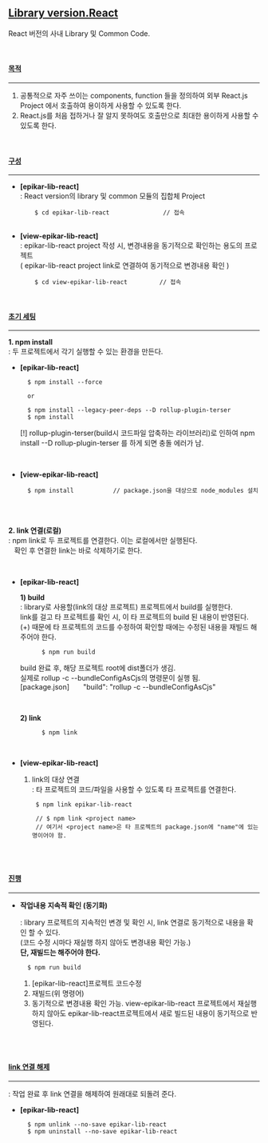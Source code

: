 ## [Library version.React]()

React 버전의 사내 Library 및 Common Code.

<br/>

#### [목적]() 
----
1) 공통적으로 자주 쓰이는 components, function 들을 정의하여 외부 React.js Project 에서 호출하여 용이하게 사용할 수 있도록 한다. 
2) React.js를 처음 접하거나 잘 알지 못하여도 호출만으로 최대한 용이하게 사용할 수 있도록 한다. 
    

<br/>


#### [구성]() 
----
* <b>[epikar-lib-react]</b> <br/>
    : React version의 library 및 common 모듈의 집합체 Project
    ```
        $ cd epikar-lib-react               // 접속    
    ```
    <br/>
* <b>[view-epikar-lib-react]</b> <br/>
    : epikar-lib-react project 작성 시, 변경내용을 동기적으로 확인하는 용도의 프로젝트 <br/>
        ( epikar-lib-react project link로 연결하여 동기적으로 변경내용 확인 )
    ```
        $ cd view-epikar-lib-react         // 접속    
    ```


<br/>

#### [초기 세팅]() 
----
<b>1. npm install</b>  <br/>
: 두 프로젝트에서 각기 실행할 수 있는 환경을 만든다. 


* <b>[epikar-lib-react]</b> <br/>

        $ npm install --force
        
        or

        $ npm install --legacy-peer-deps --D rollup-plugin-terser
        $ npm install 

    [!] rollup-plugin-terser(build시 코드파일 압축하는 라이브러리)로 인하여 npm install --D rollup-plugin-terser 를 하게 되면 충돌 에러가 남. 

<br/>

* <b>[view-epikar-lib-react]</b> <br/>

        $ npm install           // package.json을 대상으로 node_modules 설치
    

<br/><br/>

<b>2. link 연결(로컬)</b>  <br/>
: npm link로 두 프로젝트를 연결한다. 이는 로컬에서만 실행된다. <br/>
&nbsp;&nbsp;&nbsp;확인 후 연결한 link는 바로 삭제하기로 한다. 

<br/>

* <b>[epikar-lib-react]</b> <br/>

    <b> 1) build </b> <br/>
    : library로 사용할(link의 대상 프로젝트) 프로젝트에서 build를 실행한다. <br/>
    link를 걸고 타 프로젝트를 확인 시, 이 타 프로젝트의 build 된 내용이 반영된다. <br/>
    (+) 때문에 타 프로젝트의 코드를 수정하여 확인할 때에는 수정된 내용을 재빌드 해주어야 한다. <br/>

            $ npm run build

    build 완료 후, 해당 프로젝트 root에 dist폴더가 생김.<br/>
    실제로 rollup -c --bundleConfigAsCjs의 명령문이 실행 됨.<br/>
    [package.json] &nbsp;&nbsp;&nbsp;&nbsp;&nbsp; "build": "rollup -c --bundleConfigAsCjs"


    <br/>

    <b> 2) link </b> <br/>

            $ npm link

<br/>

* <b>[view-epikar-lib-react]</b> <br/>

    1) link의 대상 연결 <br/>
    : 타 프로젝트의 코드/파일을 사용할 수 있도록 타 프로젝트를 연결한다. 

            $ npm link epikar-lib-react

            // $ npm link <project name>
            // 여기서 <project name>은 타 프로젝트의 package.json에 "name"에 있는 명이어야 함.
        
    

<br/><br/>

#### [진행]() 
----

* <b> 작업내용 지속적 확인 (동기화) </b>   <br/>

    : library 프로젝트의 지속적인 변경 및 확인 시, link 연결로 동기적으로 내용을 확인 할 수 있다. <br/>
    (코드 수정 시마다 재실행 하지 않아도 변경내용 확인 가능.) <br/>
    <b>단, 재빌드는 해주어야 한다.</b>

        $ npm run build

    1) [epikar-lib-react]프로젝트 코드수정 
    2) 재빌드(위 명령어)
    3) 동기적으로 변경내용 확인 가능. 
        view-epikar-lib-react 프로젝트에서 재실행 하지 않아도 epikar-lib-react프로젝트에서 새로 빌드된 내용이 동기적으로 반영된다. 

<br/><br/>

#### [link 연결 해제]() 
----

: 작업 완료 후 link 연결을 해제하여 원래대로 되돌려 준다.  <br/>

* <b>[epikar-lib-react]</b> <br/>

        $ npm unlink --no-save epikar-lib-react
        $ npm uninstall --no-save epikar-lib-react











